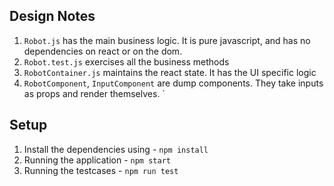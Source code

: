 ## Design Notes

1. `Robot.js` has the main business logic. It is pure javascript, and has no dependencies on react or on the dom.
2. `Robot.test.js` exercises all the business methods
3. `RobotContainer.js` maintains the react state. It has the UI specific logic
4. `RobotComponent`, `InputComponent`  are dump components. They take inputs as props and render themselves. `

## Setup

1. Install the dependencies using - `npm install`
2. Running the application - `npm start`
3. Running the testcases - `npm run test`

